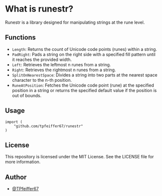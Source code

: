 # What is runestr?

Runestr is a library designed for manipulating strings at the rune level.

## Functions

- `Length`: Returns the count of Unicode code points (runes) within a string.
- `PadRight`: Pads a string on the right side with a specified fill pattern until it reaches the provided width.
- `Left`: Retrieves the leftmost n runes from a string.
- `Right`: Retrieves the rightmost n runes from a string.
- `SplitOnNearestSpace`: Divides a string into two parts at the nearest space character to the n-th position.
- `RuneAtPosition`: Fetches the Unicode code point (rune) at the specified position in a string or returns the specified default value if the position is out of bounds.

## Usage

```golang
import (
    "github.com/tpfeiffer67/runestr"
)
```

## License

This repository is licensed under the MIT License. See the LICENSE file for more information.


## Author

- [@TPfeiffer67](https://www.github.com/TPfeiffer67)
